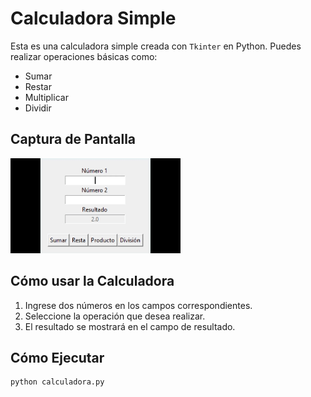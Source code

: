 # Calculadora Simple

Esta es una calculadora simple creada con `Tkinter` en Python. Puedes realizar operaciones básicas como:

- Sumar
- Restar
- Multiplicar
- Dividir

## Captura de Pantalla

![Calculadora Demo](media\calculadora_demo.gif)

## Cómo usar la Calculadora

1. Ingrese dos números en los campos correspondientes.
2. Seleccione la operación que desea realizar.
3. El resultado se mostrará en el campo de resultado.

## Cómo Ejecutar

```bash
python calculadora.py
